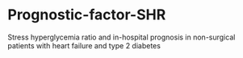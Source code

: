 # Prognostic-factor-SHR
Stress hyperglycemia ratio and in-hospital prognosis in non-surgical patients with heart failure and type 2 diabetes
